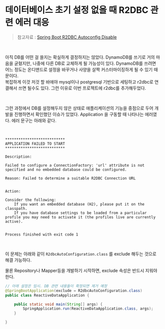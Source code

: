 # 데이터베이스 초기 설정 없을 때 R2DBC 관련 에러 대응

> 참고자료 : [Spring Boot R2DBC Autoconfig Disable](https://btakeya.tistory.com/42)

<br>

아직 DB를 어떤 걸 쓸지는 확실하게 결정하지는 않았다. DynamoDB를 쓰기로 거의 마음을 굳혔지만, 나중에 다른 DB로 교체하게 될 가능성이 있다. DynamoDB를 쓰려면 어느 정도는 온디맨드로 설정을 바꾸거나 사양을 살짝 커스터마이징하게 될 수 있기 때문이다.<br>복잡하게 이것 저것 할 바에야 mysql이나 postgresql 기반으로 세팅하고 r2dbc로 연결해서 쓰면 될수도 있다. 그런 이유로 이번 프로젝트에 r2dbc를 추가해두었다.<br>

<br>

그런 과정에서 DB를 설정해두지 않은 상태로 애플리케이션의 기능을 중점으로 두어 개발을 진행하면서 확인했던 이슈가 있었다. Application 을 구동할 때 나타나는 에러였다. 에러 문구는 아래와 같다.<br>

<br>

```plain
***************************
APPLICATION FAILED TO START
***************************

Description:

Failed to configure a ConnectionFactory: 'url' attribute is not specified and no embedded database could be configured.

Reason: Failed to determine a suitable R2DBC Connection URL


Action:

Consider the following:
	If you want an embedded database (H2), please put it on the classpath.
	If you have database settings to be loaded from a particular profile you may need to activate it (the profiles live are currently active).


Process finished with exit code 1
```

<br>

이 문제는 아래와 같이 `R2dbcAutoConfiguration.class` 를 exclude 해두는 것으로 해결 가능하다.<br>

물론 Repository나 Mapper등을 개발하기 시작하면, exclude 속성은 반드시 지워야 한다.<br>

```java
// 아래 설정은 임시. DB 관련 내용들이 확정되면 제거 예정
@SpringBootApplication(exclude = R2dbcAutoConfiguration.class)
public class ReactiveDataApplication {

	public static void main(String[] args) {
		SpringApplication.run(ReactiveDataApplication.class, args);
	}

}
```



